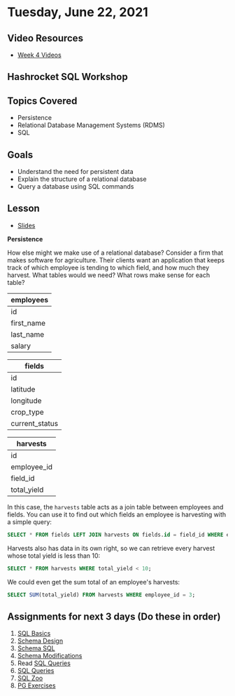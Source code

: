 # Tuesday, June 22, 2021

## Video Resources
- [Week 4 Videos](https://www.youtube.com/watch?v=9REUl6BobKw&list=PLu0CiQ7bzwETb9qzgs2Gkz7X4mHCk83Q6)

## Hashrocket SQL Workshop

## Topics Covered
- Persistence
- Relational Database Management Systems (RDMS)
- SQL

## Goals
- Understand the need for persistent data
- Explain the structure of a relational database
- Query a database using SQL commands

## Lesson
- [Slides](https://docs.google.com/a/natedelage.com/presentation/d/1834tfN6g9gvl2t0JDQY2RPMCIAnvN08Wrd-bO-usruQ/edit?usp=sharing)

**Persistence**

How else might we make use of a relational database? Consider a firm that makes software for agriculture. Their clients want an application that keeps track of which employee is tending to which field, and how much they harvest. What tables would we need? What rows make sense for each table?


**employees** |
---|
id |
first_name |
last_name |
salary |

**fields** |
---|
id |
latitude |
longitude |
crop_type |
current_status |

**harvests** |
---|
id |
employee_id |
field_id |
total_yield |

In this case, the `harvests` table acts as a join table between employees and fields. You can use it to find out which fields an employee is harvesting with a simple query:

```sql
SELECT * FROM fields LEFT JOIN harvests ON fields.id = field_id WHERE employee_id = 12;
```

Harvests also has data in its own right, so we can retrieve every harvest whose total yield is less than 10:
```sql
SELECT * FROM harvests WHERE total_yield < 10;
```

We could even get the sum total of an employee's harvests:
```SQL
SELECT SUM(total_yield) FROM harvests WHERE employee_id = 3;
```

## Assignments for next 3 days (Do these in order)
1. [SQL Basics](https://github.com/oscarplatoon/sql-basics)
2. [Schema Design](https://github.com/oscarplatoon/schema-design)
3. [Schema SQL](https://github.com/oscarplatoon/schema-sql)
4. [Schema Modifications](https://github.com/oscarplatoon/schema-modifications)
5. Read [SQL Queries](readings/sql-queries.md)
6. [SQL Queries](https://github.com/oscarplatoon/sql-queries)
7. [SQL Zoo](http://sqlzoo.net/)
8. [PG Exercises](https://pgexercises.com/)


